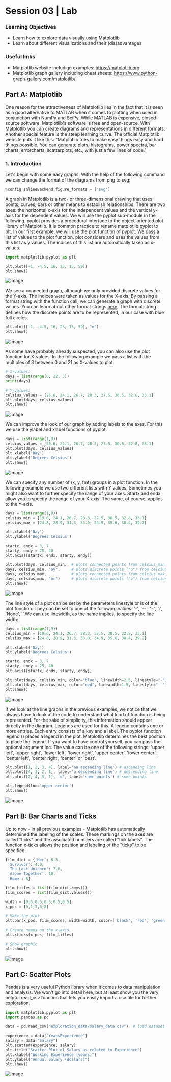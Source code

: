 # Session 03 | Lab

### Learning Objectives
- Learn how to explore data visually using Matplotlib
- Learn about different visualizations and their (dis)advantages

### Useful links
- Matplotlib website includign examples: https://matplotlib.org
- Matplotlib graph gallery including cheat sheets: https://www.python-graph-gallery.com/matplotlib/

## Part A: Matplotlib
One reason for the attractiveness of Matplotlib lies in the fact that it is seen as a good alternative to MATLAB when it comes to 
plotting when used in conjunction with NumPy and SciPy. While MATLAB is expensive, closed-source software, 
Matplotlib's software is free and open-source. With Matplotlib you can create diagrams and representations in 
different formats. Another special feature is the steep learning curve.
The official Matplotlib website puts it like this: "Matplotlib tries to make easy things easy and hard things possible.
You can generate plots, histograms, power spectra, bar charts, errorcharts, scatterplots, etc., with just a few lines of code."
### 1. Introduction
Let's begin with some easy graphs.
With the help of the following command we can change the format of the diagrams from png to svg:
```python
%config InlineBackend.figure_formats = ['svg']
```
A graph in Matplotlib is a two- or three-dimensional drawing that uses points, curves, bars or other means to establish
relationships. There are two axes: the horizontal x-axis for the independent values and the vertical y-axis for the 
dependent values. We will use the pyplot sub-module in the following. pyplot provides a procedural interface to the
object-oriented plot library of Matplotlib. It is common practice to rename matplotlib.pyplot to plt. In our first example,
we will use the plot function of pyplot. We pass a list of values to the plot function. plot considers and uses the values
from this list as y values. The indices of this list are automatically taken as x-values.

```python
import matplotlib.pyplot as plt

plt.plot([-1, -4.5, 16, 23, 15, 59])
plt.show()
```
![image](images/line-graph-01.png)

We see a connected graph, although we only provided discrete values for the Y-axis. The indices were taken as values for
the X-axis. By passing a format string with the function call, we can generate a graph with discrete values. You can learn about other format strings [here](https://matplotlib.org/stable/api/_as_gen/matplotlib.pyplot.plot.html).
The format string defines how the discrete points are to be represented, in our case with blue full circles.

```python
plt.plot([-1, -4.5, 16, 23, 15, 59], "o")
plt.show()
```
![image](images/format-string.png)

As some have probably already suspected, you can also use the plot function for X-values. In the following example we
pass a list with the multiples of 3 between 0 and 21 as X-values to plot:

```python
# X-values:
days = list(range(0, 22, 3))
print(days)

# Y-values:
celsius_values = [25.6, 24.1, 26.7, 28.3, 27.5, 30.5, 32.8, 33.1]
plt.plot(days, celsius_values)
plt.show()
```
![image](images/x-values.png)

We can improve the look of our graph by adding labels to the axes. For this we use the ylabel and xlabel functions of pyplot.

```python
days = list(range(1,9))
celsius_values = [25.6, 24.1, 26.7, 28.3, 27.5, 30.5, 32.8, 33.1]
plt.plot(days, celsius_values)
plt.xlabel('Day')
plt.ylabel('Degrees Celsius')
plt.show()
```
![image](images/labels.png)

We can specify any number of (x, y, fmt) groups in a plot function. In the following example we use two different lists
with Y values. Sometimes you might also want to further specify the range of your axes.
Startx and endx allow you to specify the range of your X-axis. The same, of course, applies to the Y-axis.

```python
days = list(range(1,9))
celsius_min = [19.6, 24.1, 26.7, 28.3, 27.5, 30.5, 32.8, 33.1]
celsius_max = [24.8, 28.9, 31.3, 33.0, 34.9, 35.6, 38.4, 39.2]

plt.xlabel('Day')
plt.ylabel('Degrees Celsius')

startx, endx = 3, 7
starty, endy = 25, 40
plt.axis([startx, endx, starty, endy])

plt.plot(days, celsius_min,  # plots connected points from celsius_min
days, celsius_min, "oy",     # plots discrete points ("o") from celcius_min in yellow ("y")
days, celsius_max,           # plots connected points from celcius_max
days, celsius_max, "or")     # plots discrete points ("o") from celcius_max in red ("r")
plt.show()
```
![image](images/multiple_groups.png)

The line style of a plot can be set by the parameters linestyle or ls of the plot function. They can be set to one of the
following values: '-', '–-', '-.', ':', 'None', ''.We can use linewidth, as the name implies, to specify the line width:
```python
days = list(range(1,9))
celsius_min = [19.6, 24.1, 26.7, 28.3, 27.5, 30.5, 32.8, 33.1]
celsius_max = [24.8, 28.9, 31.3, 33.0, 34.9, 35.6, 38.4, 39.2]

plt.xlabel('Day')
plt.ylabel('Degrees Celsius')

startx, endx = 3, 7
starty, endy = 25, 40
plt.axis([startx, endx, starty, endy])

plt.plot(days, celsius_min, color="blue", linewidth=2.5, linestyle="-")
plt.plot(days, celsius_max, color="red", linewidth=1.5, linestyle="--")
plt.show()
```
![image](images/line_style.png)

If we look at the line graphs in the previous examples, we notice that we always have to look at the code to understand
what kind of function is being represented. For the sake of simplicity, this information should appear directly in the
diagram. Legends are used for this. A legend contains one or more entries. Each entry consists of a key and a label.
The pyplot function legend () places a legend in the plot. Matplotlib determines the best position to place the legend.
If you want to have control yourself, you can pass the optional argument loc. The value can be one of the following
strings: 'upper left', 'upper right', 'lower left', 'lower right', 'upper center', 'lower center', 'center left', 'center
 right', 'center' or 'best'.

```python
plt.plot([1, 2, 3, 4], label='an ascending line') # ascending line
plt.plot([4, 3, 2, 1], label='a descending line') # descending line
plt.plot([2, 4, 3, 1], 'o', label='some points') # some points

plt.legend(loc='upper center')
plt.show()
```
![image](images/legend.png)

## Part B: Bar Charts and Ticks
Up to now - in all previous examples - Matplotlib has automatically determined the labeling of the scales. 
These markings on the axes are called "ticks" and the associated numbers are called "tick labels". 
The function x-ticks allows the position and labeling of the "ticks" to be specified.
```python
film_dict = {'Her': 6.3,
 'Survivor': 4.0,
 'The Last Unicorn': 7.8,
 'Alone Together': 10,
 'Home': 8}

film_titles = list(film_dict.keys())
film_scores = list(film_dict.values())

width = [0.5,0.5,0.5,0.5,0.5]
x_pos = [0,1,3,6,8]
 
# Make the plot
plt.bar(x_pos, film_scores, width=width, color=['black', 'red', 'green', 'blue', 'cyan'])

# Create names on the x-axis
plt.xticks(x_pos, film_titles)
 
# Show graphic
plt.show()
```
![image](images/barchart.png)

## Part C: Scatter Plots
Pandas is a very useful Python library when it comes to data manipulation and analysis. We won't go into detail here, but
at least show you the very helpful read_csv function that lets you easily import a csv file for further exploration.

```python
import matplotlib.pyplot as plt
import pandas as pd

data = pd.read_csv("exploration_data/salary_data.csv")  # load dataset

experience = data["YearsExperience"]
salary = data["Salary"]
plt.scatter(experience, salary)
plt.title("Scatter Plot of Salary as related to Experience")
plt.xlabel("Working Experience (years)")
plt.ylabel("Annual Salary (dollars)")
plt.show()
```

![image](example-plots/scatterplot.png)


